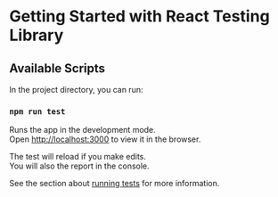# Getting Started with React Testing Library

## Available Scripts

In the project directory, you can run:

### `npm run test`

Runs the app in the development mode.\
Open [http://localhost:3000](http://localhost:3000) to view it in the browser.

The test will reload if you make edits.\
You will also the report in the console.

See the section about [running tests](https://facebook.github.io/create-react-app/docs/running-tests) for more information.
